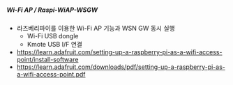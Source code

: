 ##### Wi-Fi AP / Raspi-WiAP-WSGW
- 라즈베리파이를 이용한 Wi-Fi AP 기능과 WSN GW 동시 실행
  - Wi-Fi USB dongle
  - Kmote USB I/F 연결 
- https://learn.adafruit.com/setting-up-a-raspberry-pi-as-a-wifi-access-point/install-software
- https://learn.adafruit.com/downloads/pdf/setting-up-a-raspberry-pi-as-a-wifi-access-point.pdf

